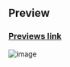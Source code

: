 ## Preview
### [Previews link](https://wzhfq2.csb.app/)
![image](https://github.com/user-attachments/assets/0682d754-7f77-43f1-98a4-a19cf00ba975)

